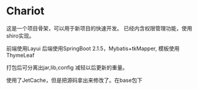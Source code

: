 # Chariot

这是一个项目骨架，可以用于新项目的快速开发。
已经内含权限管理功能，使用shiro实现。

前端使用Layui
后端使用SpringBoot 2.1.5，Mybatis+tkMapper,
模板使用ThymeLeaf

打包后可分离出jar,lib,config 减轻以后更新的重量。


使用了JetCache，但是把源码拿出来修改了。在base包下